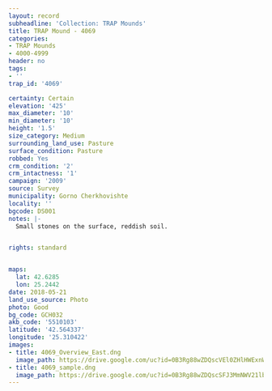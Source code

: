```yaml
---
layout: record
subheadline: 'Collection: TRAP Mounds'
title: TRAP Mound - 4069
categories:
- TRAP Mounds
- 4000-4999
header: no
tags:
- ''
trap_id: '4069'

certainty: Certain
elevation: '425'
max_diameter: '10'
min_diameter: '10'
height: '1.5'
size_category: Medium
surrounding_land_use: Pasture
surface_condition: Pasture
robbed: Yes
crm_condition: '2'
crm_intactness: '1'
campaign: '2009'
source: Survey
municipality: Gorno Cherkhovishte
locality: ''
bgcode: DS001
notes: |-
  Small stones on the surface, reddish soil.


rights: standard


maps:
  lat: 42.6285
  lon: 25.2442
date: 2018-05-21
land_use_source: Photo
photo: Good
bg_code: GCH032
akb_code: '5510103'
latitude: '42.564337'
longitude: '25.310422'
images:
- title: 4069_Overview_East.dng
  image_path: https://drive.google.com/uc?id=0B3Rg88wZDQscVEl0ZHlHWExnWnc
- title: 4069_sample.dng
  image_path: https://drive.google.com/uc?id=0B3Rg88wZDQscSFJ3MmNWV21lbDg
---
```

